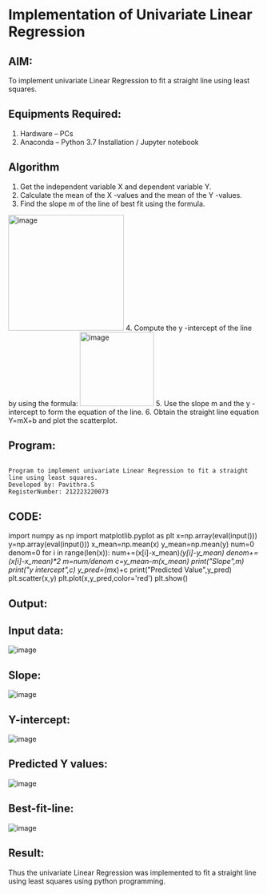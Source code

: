 # Implementation of Univariate Linear Regression
## AIM:
To implement univariate Linear Regression to fit a straight line using least squares.

## Equipments Required:
1. Hardware – PCs
2. Anaconda – Python 3.7 Installation / Jupyter notebook

## Algorithm
1. Get the independent variable X and dependent variable Y.
2. Calculate the mean of the X -values and the mean of the Y -values.
3. Find the slope m of the line of best fit using the formula. 
<img width="231" alt="image" src="https://user-images.githubusercontent.com/93026020/192078527-b3b5ee3e-992f-46c4-865b-3b7ce4ac54ad.png">
4. Compute the y -intercept of the line by using the formula:
<img width="148" alt="image" src="https://user-images.githubusercontent.com/93026020/192078545-79d70b90-7e9d-4b85-9f8b-9d7548a4c5a4.png">
5. Use the slope m and the y -intercept to form the equation of the line.
6. Obtain the straight line equation Y=mX+b and plot the scatterplot.

## Program:
```

Program to implement univariate Linear Regression to fit a straight line using least squares.
Developed by: Pavithra.S 
RegisterNumber: 212223220073
```

## CODE:
import numpy as np
import matplotlib.pyplot as plt
x=np.array(eval(input()))
y=np.array(eval(input()))
x_mean=np.mean(x)
y_mean=np.mean(y)
num=0
denom=0
for i in range(len(x)):
    num+=(x[i]-x_mean)*(y[i]-y_mean)
    denom+=(x[i]-x_mean)**2
m=num/denom
c=y_mean-m*(x_mean)
print("Slope",m)
print("y intercept",c)
y_pred=(m*x)+c
print("Predicted Value",y_pred)
plt.scatter(x,y)
plt.plot(x,y_pred,color='red')
plt.show()



## Output:

## Input data:

![image](https://github.com/user-attachments/assets/86280509-446b-4691-bea2-29e0b7e9b5b7)

## Slope:

![image](https://github.com/user-attachments/assets/f6725797-c842-4834-8d1c-7e3e0365cade)


## Y-intercept:

![image](https://github.com/user-attachments/assets/432cc5b1-aea6-4570-bc2e-848499cdfb18)

## Predicted Y values:

![image](https://github.com/user-attachments/assets/f3c0ce55-9443-40e9-b523-d450c2fe42b8)



## Best-fit-line:

![image](https://github.com/user-attachments/assets/36b4405d-440e-49fa-ba74-a498c67310d9)






## Result:
Thus the univariate Linear Regression was implemented to fit a straight line using least squares using python programming.
